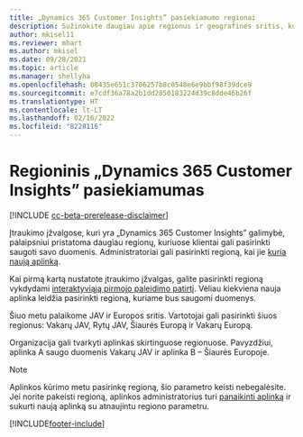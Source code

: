```yaml
---
title: „Dynamics 365 Customer Insights” pasiekiamumo regionai
description: Sužinokite daugiau apie regionus ir geografines sritis, kuriuose įdiegiama tarnyba.
author: mkisel11
ms.reviewer: mhart
ms.author: mkisel
ms.date: 09/28/2021
ms.topic: article
ms.manager: shellyha
ms.openlocfilehash: 08435e651c3706257b8c0548e6e9bbf98f39dce9
ms.sourcegitcommit: e7cdf36a78a2b1dd2850183224d39c8dde46b26f
ms.translationtype: HT
ms.contentlocale: lt-LT
ms.lasthandoff: 02/16/2022
ms.locfileid: "8228116"
---
```

# <a name="regional-availability-for-dynamics-365-customer-insights"></a>Regioninis „Dynamics 365 Customer Insights” pasiekiamumas

[!INCLUDE [cc-beta-prerelease-disclaimer](includes/cc-beta-prerelease-disclaimer.md)]

Įtraukimo įžvalgose, kuri yra „Dynamics 365 Customer Insights” galimybė, palaipsniui pristatoma daugiau regionų, kuriuose klientai gali pasirinkti saugoti savo duomenis. Administratoriai gali pasirinkti regioną, kai jie [kuria naują aplinką](create-new-environment.md). 

Kai pirmą kartą nustatote įtraukimo įžvalgas, galite pasirinkti regioną vykdydami [interaktyviąją pirmojo paleidimo patirtį](quickstart.md). Vėliau kiekviena nauja aplinka leidžia pasirinkti regioną, kuriame bus saugomi duomenys.

Šiuo metu palaikome JAV ir Europos sritis. Vartotojai gali pasirinkti šiuos regionus: Vakarų JAV, Rytų JAV, Šiaurės Europą ir Vakarų Europą.

Organizacija gali tvarkyti aplinkas skirtinguose regionuose. Pavyzdžiui, aplinka A saugo duomenis Vakarų JAV ir aplinka B – Šiaurės Europoje.

> [!NOTE]
> Aplinkos kūrimo metu pasirinkę regioną, šio parametro keisti nebegalėsite. Jei norite pakeisti regioną, aplinkos administratorius turi [panaikinti aplinką](manage-environments-workspaces.md#delete-an-environment) ir sukurti naują aplinką su atnaujintu regiono parametru.


[!INCLUDE[footer-include](../includes/footer-banner.md)]
